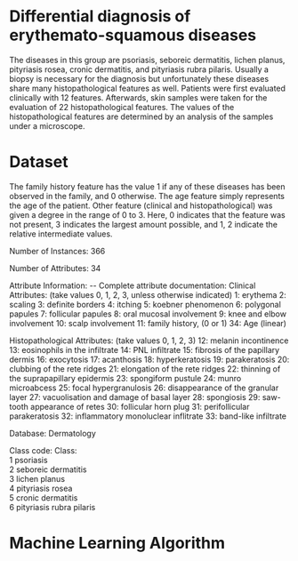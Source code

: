 # Differential diagnosis of erythemato-squamous diseases
The diseases in this group are psoriasis, seboreic dermatitis, lichen planus, pityriasis rosea, cronic dermatitis, and pityriasis rubra pilaris. Usually a biopsy is necessary for the diagnosis but unfortunately these diseases share many histopathological features as well. Patients were first evaluated clinically with 12 features. Afterwards, skin samples were taken for the evaluation of 22 histopathological features. The values of the histopathological features are determined by an analysis of the samples under a microscope.

# Dataset
The family history feature has the value 1 if any of these diseases has been observed in the family, and 0 otherwise. 
The age feature simply represents the age of the patient.
Other feature (clinical and histopathological) was given a degree in the range of 0 to 3. Here, 0 indicates that the feature was not present, 3 indicates the largest amount possible, and 1, 2 indicate the relative intermediate values.

Number of Instances: 366

Number of Attributes: 34

Attribute Information: -- Complete attribute documentation: Clinical Attributes: (take values 0, 1, 2, 3, unless otherwise indicated) 1: erythema 2: scaling 3: definite borders 4: itching 5: koebner phenomenon 6: polygonal papules 7: follicular papules 8: oral mucosal involvement 9: knee and elbow involvement 10: scalp involvement 11: family history, (0 or 1) 34: Age (linear)

Histopathological Attributes: (take values 0, 1, 2, 3) 12: melanin incontinence 13: eosinophils in the infiltrate 14: PNL infiltrate 15: fibrosis of the papillary dermis 16: exocytosis 17: acanthosis 18: hyperkeratosis 19: parakeratosis 20: clubbing of the rete ridges 21: elongation of the rete ridges 22: thinning of the suprapapillary epidermis 23: spongiform pustule 24: munro microabcess 25: focal hypergranulosis 26: disappearance of the granular layer 27: vacuolisation and damage of basal layer 28: spongiosis 29: saw-tooth appearance of retes 30: follicular horn plug 31: perifollicular parakeratosis 32: inflammatory monoluclear inflitrate 33: band-like infiltrate

Database:  Dermatology

Class code:   Class:                  
1             psoriasis                
2             seboreic dermatitis             
3             lichen planus                   
4             pityriasis rosea                
5             cronic dermatitis                   
6             pityriasis rubra pilaris   

# Machine Learning Algorithm

